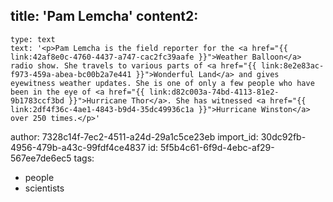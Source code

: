 title: 'Pam Lemcha'
content2:
  -
    type: text
    text: '<p>Pam Lemcha is the field reporter for the <a href="{{ link:42af8e0c-4760-4437-a747-cac2fc39aafe }}">Weather Balloon</a> radio show. She travels to various parts of <a href="{{ link:8e2e83ac-f973-459a-abea-bc00b2a7e441 }}">Wonderful Land</a> and gives eyewitness weather updates. She is one of only a few people who have been in the eye of <a href="{{ link:d82c003a-74bd-4113-81e2-9b1783ccf3bd }}">Hurricane Thor</a>. She has witnessed <a href="{{ link:2df4f36c-4ae1-4843-b9d4-35dc49936c1a }}">Hurricane Winston</a> over 250 times.</p>'
author: 7328c14f-7ec2-4511-a24d-29a1c5ce23eb
import_id: 30dc92fb-4956-479b-a43c-99fdf4ce4837
id: 5f5b4c61-6f9d-4ebc-af29-567ee7de6ec5
tags:
  - people
  - scientists
